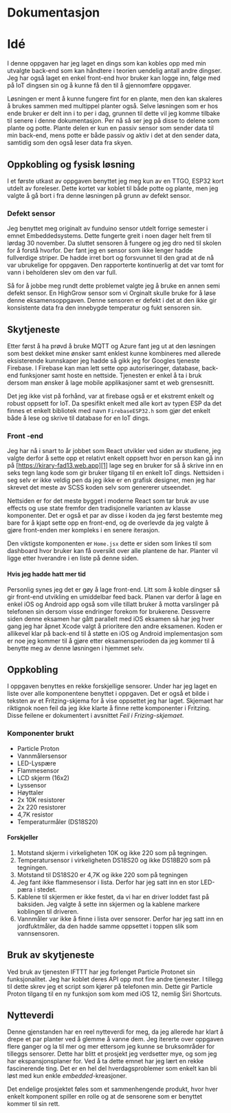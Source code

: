 # Dokumentasjon
# Idé
I denne oppgaven har jeg laget en dings som kan kobles opp med min utvalgte back-end som kan håndtere i teorien uendelig antall andre dingser. Jeg har også laget en enkel front-end hvor bruker kan logge inn, følge med på IoT dingsen sin og å kunne få den til å gjennomføre oppgaver. 

Løsningen er ment å kunne fungere fint for en plante, men den kan skaleres å brukes sammen med multippel planter også. Selve løsningen som er hos ende bruker er delt inn i to per i dag, grunnen til dette vil jeg komme tilbake til senere i denne dokumentasjon. Per nå så ser jeg på disse to delene som plante og potte. Plante delen er kun en passiv sensor som sender data til min back-end, mens potte er både passiv og aktiv i det at den sender data, samtidig som den også leser data fra skyen. 

## Oppkobling og fysisk løsning
I et første utkast av oppgaven benyttet jeg meg kun av en TTGO, ESP32 kort utdelt av foreleser. Dette kortet var koblet til både potte og plante, men jeg valgte å gå bort i fra denne løsningen på grunn av defekt sensor. 

### Defekt sensor
Jeg benyttet meg originalt av funduino sensor utdelt forrige semester i emnet Embeddedsystems. Dette fungerte greit i noen dager helt frem til lørdag 30 november. Da sluttet sensoren å fungere og jeg dro ned til skolen for å forstå hvorfor. Der fant jeg en sensor som ikke lenger hadde fullverdige striper. De hadde irret bort og forsvunnet til den grad at de nå var ubrukelige for oppgaven. Den rapporterte kontinuerlig at det var tomt for vann i beholderen slev om den var full. 

Så for å jobbe meg rundt dette problemet valgte jeg å bruke en annen semi defekt sensor. En HighGrow sensor som vi Orginalt skulle bruke for å løse denne eksamensoppgaven. Denne sensoren er defekt i det at den ikke gir konsistente data fra den innebygde temperatur og fukt sensoren sin. 

## Skytjeneste
Etter først å ha prøvd å bruke MQTT og Azure fant jeg ut at den løsningen som best dekket mine ønsker samt enklest kunne kombineres med allerede eksisterende kunnskaper jeg hadde så gikk jeg for Googles tjeneste Firebase. I Firebase kan man lett sette opp autoriseringer, database, back-end funksjoner samt hoste en nettside. Tjenesten er enkel å ta i bruk dersom man ønsker å lage mobile applikasjoner samt et web grensesnitt.

Det jeg ikke vist på forhånd, var at firebase også er et ekstremt enkelt og robust oppsett for IoT. Da spesifikt enkelt med alle kort av typen ESP da det finnes et enkelt bibliotek med navn `FirebaseESP32.h` som gjør det enkelt både å lese og skrive til database for en IoT dings. 

### Front -end
Jeg har nå i snart to år jobbet som React utvikler ved siden av studiene, jeg valgte derfor å sette opp et relativt enkelt oppsett hvor en person kan gå inn på [https://kirary-fad13.web.app][1] lage seg en bruker for så å skrive inn en seks tegn lang kode som gir bruker tilgang til en enkelt IoT dings. Nettsiden i seg selv er ikke veldig pen da jeg ikke er en grafisk designer, men jeg har skrevet det meste av SCSS koden selv som genererer utseendet. 

Nettsiden er for det meste bygget i moderne React som tar bruk av use effects og use state fremfor den tradisjonelle varianten av klasse komponenter. Det er også et par av disse i koden da jeg først bestemte meg bare for å kjapt sette opp en front-end, og de overlevde da jeg valgte å gjøre front-enden mer kompleks i en senere iterasjon. 

Den viktigste komponenten er `Home.jsx` dette er siden som linkes til som dashboard hvor bruker kan få oversikt over alle plantene de har. Planter vil ligge etter hverandre i en liste på denne siden. 

#### Hvis jeg hadde hatt mer tid
Personlig synes jeg det er gøy å lage front-end. Litt som å koble dingser så gir front-end utvikling en umiddelbar feed back. Planen var derfor å lage en enkel iOS og Android app også som ville tillatt bruker å motta varslinger på telefonen sin dersom visse endringer forekom for brukerene. Dessverre siden denne eksamen har gått parallelt med iOS eksamen så har jeg hver gang jeg har åpnet Xcode valgt å prioritere den andre eksamenen. Koden er allikevel klar på back-end til å støtte en iOS og Android implementasjon som er noe jeg kommer til å gjøre etter eksamensperioden da jeg kommer til å benytte meg av denne løsningen i hjemmet selv.

## Oppkobling
I oppgaven benyttes en rekke forskjellige sensorer. Under har jeg laget en liste over alle komponentene benyttet i oppgaven. Det er også et bilde i teksten av et Fritzing-skjema for å vise oppsettet jeg har laget. Skjemaet har riktignok noen feil da jeg ikke klarte å finne rette komponenter i Fritzing. Disse feilene er dokumentert i avsnittet _Feil i Frizing-skjemaet_. 

### Komponenter brukt
- Particle Proton
- Vannmålersensor
- LED-Lyspære
- Flammesensor
- LCD skjerm (16x2)
- Lyssensor
- Høyttaler
- 2x 10K resistorer
- 2x 220 resistorer 
- 4,7K resistor
- Temperaturmåler (DS18S20)


#### Forskjeller
1. Motstand skjerm i virkeligheten 10K og ikke 220 som på tegningen.
2. Temperatursensor i virkeligheten DS18S20 og ikke DS18B20 som på tegningen. 
3. Motstand til DS18S20 er 4,7K og ikke 220 som på tegningen
4. Jeg fant ikke flammesensor i lista. Derfor har jeg satt inn en stor LED-pæra i stedet. 
5. Kablene til skjermen er ikke festet, da vi har en driver loddet fast på baksiden. Jeg valgte å sette inn skjermen og la kablene markere koblingen til driveren.
6. Vannmåler var ikke å finne i lista over sensorer. Derfor har jeg satt inn en jordfuktmåler, da den hadde samme oppsettet i toppen slik som vannsensoren. 


## Bruk av skytjeneste
Ved bruk av tjenesten IFTTT har jeg forlenget Particle Protonet sin funksjonalitet. Jeg har koblet deres API opp mot fire andre tjenester. I tillegg til dette skrev jeg et script som kjører på telefonen min. Dette gir Particle Proton tilgang til en ny funksjon som kom med iOS 12, nemlig Siri Shortcuts.


## Nytteverdi
Denne gjenstanden har en reel nytteverdi for meg, da jeg allerede har klart å drepe et par planter ved å glemme å vanne dem. Jeg itererte over oppgaven flere ganger og la til mer og mer ettersom jeg kunne se bruksområder for tilleggs sensorer. Dette har blitt et prosjekt jeg verdsetter mye, og som jeg har ekspansjonsplaner for. Ved å ta dette emnet har jeg lært en rekke fascinerende ting. Det er en hel del hverdagsproblemer som enkelt kan bli løst med kun enkle _embedded_-kreasjoner.

Det endelige prosjektet føles som et sammenhengende produkt, hvor hver enkelt komponent spiller en rolle og at de sensorene som er benyttet kommer til sin rett. 

[1]:	https://kirary-fad13.web.app
